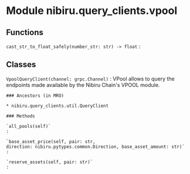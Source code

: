 Module nibiru.query_clients.vpool
=================================

Functions
---------


`cast_str_to_float_safely(number_str: str) ‑> float`
:

Classes
-------

`VpoolQueryClient(channel: grpc.Channel)`
:   VPool allows to query the endpoints made available by the Nibiru Chain's VPOOL module.

    ### Ancestors (in MRO)

    * nibiru.query_clients.util.QueryClient

    ### Methods

    `all_pools(self)`
    :

    `base_asset_price(self, pair: str, direction: nibiru.pytypes.common.Direction, base_asset_amount: str)`
    :

    `reserve_assets(self, pair: str)`
    :
